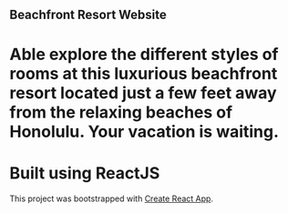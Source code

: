 ## Beachfront Resort Website

# Able explore the different styles of rooms at this luxurious beachfront resort located just a few feet away from the relaxing beaches of Honolulu. Your vacation is waiting.

# Built using ReactJS


This project was bootstrapped with [Create React App](https://github.com/facebook/create-react-app).


